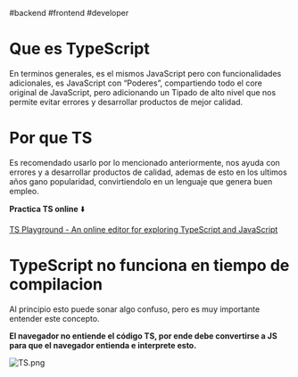 #backend #frontend #developer

# Que es TypeScript

En terminos generales, es el mismos JavaScript pero con funcionalidades adicionales, es JavaScript con “Poderes”, compartiendo todo el core original de JavaScript, pero adicionando un Tipado de alto nivel que nos permite evitar errores y desarrollar productos de mejor calidad.

# Por que TS

Es recomendado usarlo por lo mencionado anteriormente, nos ayuda con errores y a desarrollar productos de calidad, ademas de esto en los ultimos años gano popularidad, convirtiendolo en un lenguaje que genera buen empleo.

**Practica TS online** ⬇️

[TS Playground - An online editor for exploring TypeScript and JavaScript](https://www.typescriptlang.org/play)

# TypeScript no funciona en tiempo de compilacion

Al principio esto puede sonar algo confuso, pero es muy importante entender este concepto.

**El navegador no entiende el código TS, por ende debe convertirse a JS para que el navegador entienda e interprete esto.**

![TS.png](./images/TS.png)

